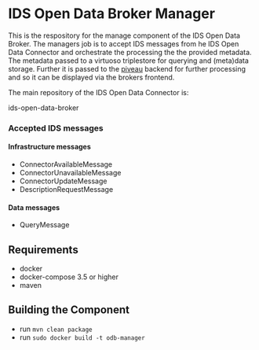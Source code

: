 # IDS Open Data Broker Manager

This is the respository for the manage component of the IDS Open Data Broker.
The managers job is to accept IDS messages from he IDS Open Data Connector and orchestrate the processing the the provided metadata.
The metadata passed to a virtuoso triplestore for querying and (meta)data storage. Further it is passed to the [piveau](https://www.piveau.de/) backend for further processing and so it can be displayed via the brokers frontend.

The main repository of the IDS Open Data Connector is: 

ids-open-data-broker

### Accepted IDS messages
#### Infrastructure messages
* ConnectorAvailableMessage
* ConnectorUnavailableMessage
* ConnectorUpdateMessage
* DescriptionRequestMessage
#### Data messages
* QueryMessage


## Requirements
* docker
* docker-compose 3.5 or higher
* maven

## Building the Component
* run ``mvn clean package``
* run ``sudo docker build -t odb-manager``